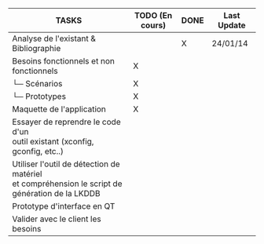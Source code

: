 | TASKS                                     | TODO (En cours) | DONE | Last Update |
|-------------------------------------------|-----------------|------|-------------|
| Analyse de l'existant & Bibliographie     |                 |  X   | 24/01/14    |
| Besoins fonctionnels et non fonctionnels  |  X              |      |             |
| └─ Scénarios  				                    |  X              |      |             |
| └─ Prototypes  				                    |  X              |      |             |
| Maquette de l'application                 |  X              |      |             |
| Essayer de reprendre le code d'un <br/> outil existant (xconfig, gconfig, etc..)  |     |      |             |
| Utiliser l'outil de détection de matériel <br/> et compréhension le script de génération de la LKDDB   |     |      |             |
| Prototype d'interface en QT               |                 |      |             | 
| Valider avec le client les besoins        |                 |      |             |

